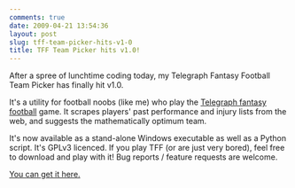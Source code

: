 ```yaml
---
comments: true
date: 2009-04-21 13:54:36
layout: post
slug: tff-team-picker-hits-v1-0
title: TFF Team Picker hits v1.0!
---
```


After a spree of lunchtime coding today, my Telegraph Fantasy Football Team Picker has finally hit v1.0.

It's a utility for football noobs (like me) who play the [Telegraph fantasy football](http://www.telegraphfantasyfootball.co.uk) game.  It scrapes players' past performance and injury lists from the web, and suggests the mathematically optimum team.

It's now available as a stand-alone Windows executable as well as a Python script.  It's GPLv3 licenced.  If you play TFF (or are just very bored), feel free to download and play with it!  Bug reports / feature requests are welcome.

[You can get it here.](/software/telegraph-fantasy-football-team-picker)
